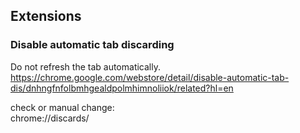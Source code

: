 ## Extensions
### Disable automatic tab discarding
Do not refresh the tab automatically.<br>
https://chrome.google.com/webstore/detail/disable-automatic-tab-dis/dnhngfnfolbmhgealdpolmhimnoliiok/related?hl=en <br>

check or manual change:<br>
chrome://discards/
